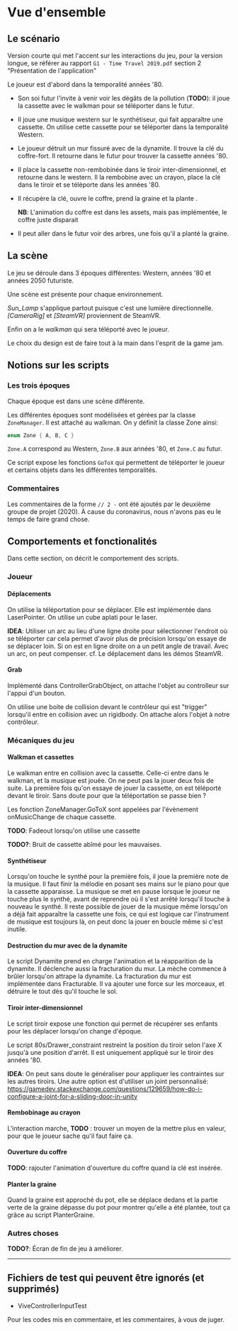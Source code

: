 # Vue d'ensemble

## Le scénario

Version courte qui met l'accent sur les interactions du jeu, pour la version longue, se référer au rapport `G1 - Time Travel 2019.pdf` section 2 "Présentation de l'application"

Le joueur est d'abord dans la temporalité années '80.

* Son soi futur l'invite à venir voir les dégâts de la pollution (**TODO**):  il joue la cassette avec le walkman pour se téléporter dans le futur.

* Il joue une musique western sur le synthétiseur, qui fait apparaître une cassette.
On utilise cette cassette pour se téléporter dans la temporalité Western.

* Le joueur détruit un mur fissuré avec de la dynamite. Il trouve la clé du coffre-fort. Il retourne dans le futur pour trouver la cassette années '80.

* Il place la cassette non-rembobinée dans le tiroir inter-dimensionnel, et retourne dans le western. Il la rembobine avec un crayon, place la clé dans le tiroir et se téléporte dans les années '80.

* Il récupère la clé, ouvre le coffre, prend la graine et la plante .

  **NB**: L'animation du coffre est dans les assets, mais pas implémentée, le coffre juste disparait

* Il peut aller dans le futur voir des arbres, une fois qu'il a planté la graine.

## La scène

Le jeu se déroule dans 3 époques différentes: Western, années '80 et années 2050 futuriste.

Une scène est présente pour chaque environnement.

_Sun_Lamp_ s'applique partout puisque c'est une lumière directionnelle.
_[CameraRig]_ et _[SteamVR]_ proviennent de SteamVR.

Enfin on a le _walkman_ qui sera téléporté avec le joueur.

Le choix du design est de faire tout à la main dans l'esprit de la game jam.

## Notions sur les scripts

### Les trois époques

Chaque époque est dans une scène différente.


Les différentes époques sont modélisées et gérées par la classe `ZoneManager`. Il est attaché au walkman.
On y définit la classe Zone ainsi:

```cs
enum Zone { A, B, C }
```

`Zone.A` correspond au Western, `Zone.B` aux années '80, et `Zone.C` au futur.

Ce script expose les fonctions `GoToX` qui permettent de téléporter le joueur et certains objets dans les différentes temporalités.

### Commentaires

Les commentaires de la forme `// 2 -` ont été ajoutés par le deuxième groupe de projet (2020). À cause du coronavirus, nous n'avons pas eu le temps de faire grand chose.

## Comportements et fonctionalités

Dans cette section, on décrit le comportement des scripts.

### Joueur
#### Déplacements

On utilise la téléportation pour se déplacer. Elle est implémentée dans LaserPointer. On utilise un cube aplati pour le laser.

**IDEA**: Utiliser un arc au lieu d'une ligne droite pour sélectionner l'endroit où se téléporter car cela permet d'avoir plus de précision lorsqu'on essaye de se déplacer loin. Si on est en ligne droite on a un petit angle de travail. Avec un arc, on peut compenser. cf. Le déplacement dans les démos SteamVR.

#### Grab

Implémenté dans ControllerGrabObject, on attache l'objet au controlleur sur l'appui d'un bouton.

On utilise une boite de collision devant le contrôleur qui est "trigger" lorsqu'il entre en collision avec un rigidbody. On attache alors l'objet à notre contrôleur.

### Mécaniques du jeu

#### Walkman et cassettes

Le walkman entre en collision avec la cassette. Celle-ci entre dans le walkman, et la musique est jouée. On ne peut pas la jouer deux fois de suite. La première fois qu'on essaye de jouer la cassette, on est téléporté devant le tiroir. Sans doute pour que la téléportation se passe bien ?

Les fonction ZoneManager.GoToX sont appelées par l'évènement onMusicChange de chaque cassette.

**TODO**: Fadeout lorsqu'on utilise une cassette

**TODO?**: Bruit de cassette abîmé pour les mauvaises.

#### Synthétiseur

Lorsqu'on touche le synthé pour la première fois, il joue la première note de la musique. Il faut finir la mélodie en posant ses mains sur le piano pour que la cassette apparaisse. La musique se met en pause lorsque le joueur ne touche plus le synthé, avant de reprendre où il s'est arrêté lorsqu'il touche à nouveau le synthé. Il reste possible de jouer de la musique même lorsqu'on a déjà fait apparaître la cassette une fois, ce qui est logique car l'instrument de musique est toujours là, on peut donc la jouer en boucle même si c'est inutile.

#### Destruction du mur avec de la dynamite

Le script Dynamite prend en charge l'animation et la réapparition de la dynamite. Il déclenche aussi la fracturation du mur. La mèche commence à brûler lorsqu'on attrape la dynamite.
La fracturation du mur est implémentée dans Fracturable. Il va ajouter une force sur les morceaux, et détruire le tout dès qu'il touche le sol.

#### Tiroir inter-dimensionnel

Le script tiroir expose une fonction qui permet de récupérer ses enfants pour les déplacer lorsqu'on change d'époque.

Le script 80s/Drawer_constraint restreint la position du tiroir selon l'axe X jusqu'à une position d'arrêt. Il est uniquement appliqué sur le tiroir des années '80.

**IDEA**: On peut sans doute le généraliser pour appliquer les contraintes sur les autres tiroirs. Une autre option est d'utiliser un joint personnalisé: <https://gamedev.stackexchange.com/questions/129659/how-do-i-configure-a-joint-for-a-sliding-door-in-unity>

#### Rembobinage au crayon

L'interaction marche, **TODO** : trouver un moyen de la mettre plus en valeur, pour que le joueur sache qu'il faut faire ça.

#### Ouverture du coffre

**TODO**: rajouter l'animation d'ouverture du coffre quand la clé est insérée.

#### Planter la graine

Quand la graine est approché du pot, elle se déplace dedans et la partie verte de la graine dépasse du pot pour montrer qu'elle a été plantée, tout ça grâce au script
PlanterGraine.

### Autres choses

**TODO?**: Écran de fin de jeu à améliorer.

---

## Fichiers de test qui peuvent être ignorés (et supprimés)

* ViveControllerInputTest

Pour les codes mis en commentaire, et les commentaires, à vous de juger.
